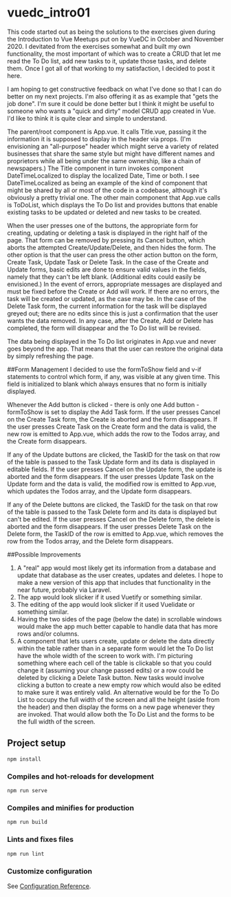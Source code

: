 # vuedc_intro01

This code started out as being the solutions to the exercises given during the Introduction to Vue Meetups put on by VueDC in October and November 2020. I devitated from the exercises somewhat and built my own functionality, the most important of which was to create a CRUD that let me read the To Do list, add new tasks to it, update those tasks, and delete them. Once I got all of that working to my satisfaction, I decided to post it here. 

I am hoping to get constructive feedback on what I've done so that I can do better on my next projects. I'm also offering it as as example that "gets the job done". I'm sure it could be done better but I think it might be useful to someone who wants a "quick and dirty" model CRUD app created in Vue. I'd like to think it is quite clear and simple to understand. 

The parent/root component is App.vue. It calls Title.vue, passing it the information it is supposed to display in the header via props. (I'm envisioning an "all-purpose" header which might serve a variety of related businesses that share the same style but might have different names and proprietors while all being under the same ownership, like a chain of newspapers.) The Title component in turn invokes component DateTimeLocalized to display the localized Date, Time or both. I see DateTimeLocalized as being an example of the kind of component that might be shared by all or most of the code in a codebase, although it's obviously a pretty trivial one. 
The other main component that App.vue calls is ToDoList, which displays the To Do list and provides buttons that enable existing tasks to be updated or deleted and new tasks to be created. 

When the user presses one of the buttons, the appropriate form for creating, updating or deleting a task is displayed in the right half of the page. That form can be removed by pressing its Cancel button, which aborts the attempted Create/Update/Delete, and then hides the form. The other option is that the user can press the other action button on the form, Create Task, Update Task or Delete Task. In the case of the Create and Update forms, basic edits are done to ensure valid values in the fields, namely that they can't be left blank. (Additional edits could easily be envisioned.) In the event of errors, appropriate messages are displayed and must be fixed before the Create or Add will work. If there are no errors, the task will be created or updated, as the case may be. In the case of the Delete Task form, the current information for the task will be displayed greyed out; there are no edits since this is just a confirmation that the user wants the data removed. In any case, after the Create, Add or Delete has completed, the form will disappear and the To Do list will be revised. 

The data being displayed in the To Do list originates in App.vue and never goes beyond the app. That means that the user can restore the original data by simply refreshing the page. 

##Form Management
I decided to use the formToShow field and v-if statements to control which form, if any, was visible at any given time. This field is initialized to blank which always ensures that no form is initially displayed. 

Whenever the Add button is clicked - there is only one Add button - formToShow is set to display the Add Task form. If the user presses Cancel on the Create Task form, the Create is aborted and the form disappears. If the user presses Create Task on the Create form and the data is valid, the new row is emitted to App.vue, which adds the row to the Todos array, and the Create form disappears.

If any of the Update buttons are clicked, the TaskID for the task on that row of the table is passed to the Task Update form and its data is displayed in editable fields. If the user presses Cancel on the Update form, the update is aborted and the form disappears. If the user presses Update Task on the Update form and the data is valid, the modified row is emitted to App.vue, which updates the Todos array, and the Update form disappears. 

If any of the Delete buttons are clicked, the TaskID for the task on that row of the table is passed to the Task Delete form and its data is displayed but can't be edited. If the user presses Cancel on the Delete form, the delete is aborted and the form disappears. If the user presses Delete Task on the Delete form, the TaskID of the row is emitted to App.vue, which removes the row from the Todos array, and the Delete form disappears.   

##Possible Improvements
1. A "real" app would most likely get its information from a database and update that database as the user creates, updates and deletes. I hope to make a new version of this app that includes that functionality in the near future, probably via Laravel. 
2. The app would look slicker if it used Vuetify or something similar. 
3. The editing of the app would look slicker if it used Vuelidate or something similar.
4. Having the two sides of the page (below the date) in scrollable windows would make the app much better capable to handle data that has more rows and/or columns. 
5. A component that lets users create, update or delete the data directly within the table rather than in a separate form would let the To Do list have the whole width of the screen to work with. I'm picturing something where each cell of the table is clickable so that you could change it (assuming your change passed edits) or a row could be deleted by clicking a Delete Task button. New tasks would involve clicking a button to create a new empty row which would also be edited to make sure it was entirely valid. An alternative would be for the To Do List to occupy the full width of the screen and all the height (aside from the header) and then display the forms on a new page whenever they are invoked. That would allow both the To Do List and the forms to be the full width of the screen. 

## Project setup
```
npm install
```

### Compiles and hot-reloads for development
```
npm run serve
```

### Compiles and minifies for production
```
npm run build
```

### Lints and fixes files
```
npm run lint
```

### Customize configuration
See [Configuration Reference](https://cli.vuejs.org/config/).
